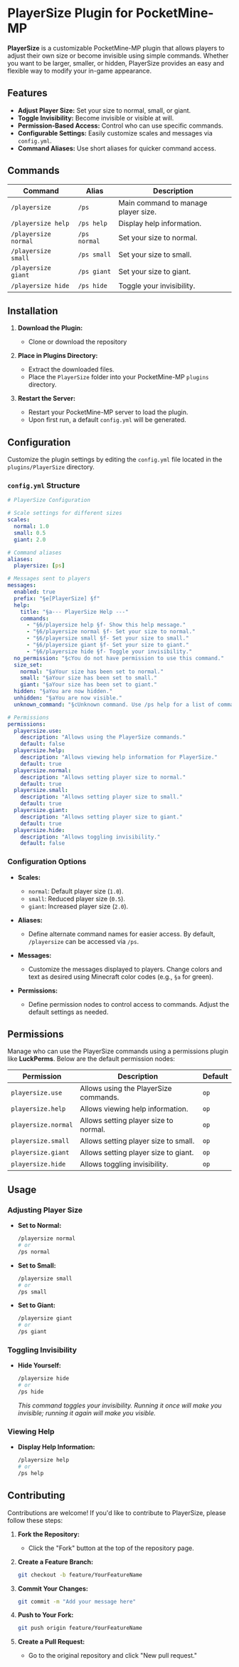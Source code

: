 
# PlayerSize Plugin for PocketMine-MP



**PlayerSize** is a customizable PocketMine-MP plugin that allows players to adjust their own size or become invisible using simple commands. Whether you want to be larger, smaller, or hidden, PlayerSize provides an easy and flexible way to modify your in-game appearance.

## Features

- **Adjust Player Size:** Set your size to normal, small, or giant.
- **Toggle Invisibility:** Become invisible or visible at will.
- **Permission-Based Access:** Control who can use specific commands.
- **Configurable Settings:** Easily customize scales and messages via `config.yml`.
- **Command Aliases:** Use short aliases for quicker command access.

## Commands

| Command                  | Alias | Description                                 |
|--------------------------|-------|---------------------------------------------|
| `/playersize`            | `/ps` | Main command to manage player size.         |
| `/playersize help`       | `/ps help` | Display help information.                   |
| `/playersize normal`     | `/ps normal` | Set your size to normal.                    |
| `/playersize small`      | `/ps small` | Set your size to small.                     |
| `/playersize giant`      | `/ps giant` | Set your size to giant.                     |
| `/playersize hide`       | `/ps hide` | Toggle your invisibility.                   |

## Installation

1. **Download the Plugin:**
   - Clone or download the repository 

2. **Place in Plugins Directory:**
   - Extract the downloaded files.
   - Place the `PlayerSize` folder into your PocketMine-MP `plugins` directory.

3. **Restart the Server:**
   - Restart your PocketMine-MP server to load the plugin.
   - Upon first run, a default `config.yml` will be generated.

## Configuration

Customize the plugin settings by editing the `config.yml` file located in the `plugins/PlayerSize` directory.

### `config.yml` Structure

```yaml
# PlayerSize Configuration

# Scale settings for different sizes
scales:
  normal: 1.0
  small: 0.5
  giant: 2.0

# Command aliases
aliases:
  playersize: [ps]

# Messages sent to players
messages:
  enabled: true
  prefix: "§e[PlayerSize] §f"
  help:
    title: "§a--- PlayerSize Help ---"
    commands:
      - "§6/playersize help §f- Show this help message."
      - "§6/playersize normal §f- Set your size to normal."
      - "§6/playersize small §f- Set your size to small."
      - "§6/playersize giant §f- Set your size to giant."
      - "§6/playersize hide §f- Toggle your invisibility."
  no_permission: "§cYou do not have permission to use this command."
  size_set:
    normal: "§aYour size has been set to normal."
    small: "§aYour size has been set to small."
    giant: "§aYour size has been set to giant."
  hidden: "§aYou are now hidden."
  unhidden: "§aYou are now visible."
  unknown_command: "§cUnknown command. Use /ps help for a list of commands."

# Permissions
permissions:
  playersize.use:
    description: "Allows using the PlayerSize commands."
    default: false
  playersize.help:
    description: "Allows viewing help information for PlayerSize."
    default: true
  playersize.normal:
    description: "Allows setting player size to normal."
    default: true
  playersize.small:
    description: "Allows setting player size to small."
    default: true
  playersize.giant:
    description: "Allows setting player size to giant."
    default: true
  playersize.hide:
    description: "Allows toggling invisibility."
    default: false
```

### Configuration Options

- **Scales:**
  - `normal`: Default player size (`1.0`).
  - `small`: Reduced player size (`0.5`).
  - `giant`: Increased player size (`2.0`).

- **Aliases:**
  - Define alternate command names for easier access. By default, `/playersize` can be accessed via `/ps`.

- **Messages:**
  - Customize the messages displayed to players. Change colors and text as desired using Minecraft color codes (e.g., `§a` for green).
  
- **Permissions:**
  - Define permission nodes to control access to commands. Adjust the default settings as needed.

## Permissions

Manage who can use the PlayerSize commands using a permissions plugin like **LuckPerms**. Below are the default permission nodes:

| Permission               | Description                                     | Default |
|--------------------------|-------------------------------------------------|---------|
| `playersize.use`         | Allows using the PlayerSize commands.           | `op` |
| `playersize.help`        | Allows viewing help information.                | `op`  |
| `playersize.normal`      | Allows setting player size to normal.           | `op`  |
| `playersize.small`       | Allows setting player size to small.            | `op`  |
| `playersize.giant`       | Allows setting player size to giant.            | `op`  |
| `playersize.hide`        | Allows toggling invisibility.                   | `op` |



## Usage

### Adjusting Player Size

- **Set to Normal:**
  ```bash
  /playersize normal
  # or
  /ps normal
  ```

- **Set to Small:**
  ```bash
  /playersize small
  # or
  /ps small
  ```

- **Set to Giant:**
  ```bash
  /playersize giant
  # or
  /ps giant
  ```

### Toggling Invisibility

- **Hide Yourself:**
  ```bash
  /playersize hide
  # or
  /ps hide
  ```
  *This command toggles your invisibility. Running it once will make you invisible; running it again will make you visible.*

### Viewing Help

- **Display Help Information:**
  ```bash
  /playersize help
  # or
  /ps help
  ```

## Contributing

Contributions are welcome! If you'd like to contribute to PlayerSize, please follow these steps:

1. **Fork the Repository:**
   - Click the "Fork" button at the top of the repository page.

2. **Create a Feature Branch:**
   ```bash
   git checkout -b feature/YourFeatureName
   ```

3. **Commit Your Changes:**
   ```bash
   git commit -m "Add your message here"
   ```

4. **Push to Your Fork:**
   ```bash
   git push origin feature/YourFeatureName
   ```

5. **Create a Pull Request:**
   - Go to the original repository and click "New pull request."

